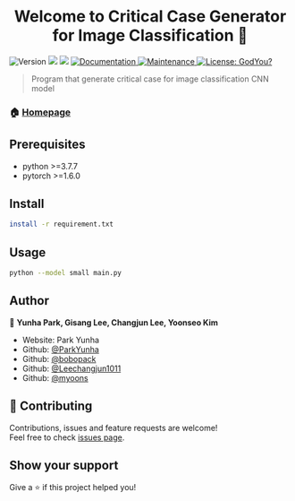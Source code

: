 <h1 align="center">Welcome to Critical Case Generator for Image Classification 👋</h1>
<p>
  <img alt="Version" src="https://img.shields.io/badge/version-1.0.0-blue.svg?cacheSeconds=2592000" />
  <img src="https://img.shields.io/badge/python-%3E%3D3.7.7-blue.svg" />
  <img src="https://img.shields.io/badge/torch-%3E%3D1.6.0-blue.svg" />
  <a href="https://github.com/myoons/cs454-critical-case-generator" target="_blank">
    <img alt="Documentation" src="https://img.shields.io/badge/documentation-yes-brightgreen.svg" />
  </a>
  <a href="https://github.com/kefranabg/readme-md-generator/graphs/commit-activity" target="_blank">
    <img alt="Maintenance" src="https://img.shields.io/badge/Maintained%3F-yes-green.svg" />
  </a>
  <a href="#" target="_blank">
    <img alt="License: GodYou?" src="https://img.shields.io/github/license/Park Yunha/Critical Case Generator For Image Classification" />
  </a>
</p>

> Program that generate critical case for image classification CNN model

### 🏠 [Homepage](https://github.com/myoons/cs454-critical-case-generator)

## Prerequisites

- python >=3.7.7
- pytorch >=1.6.0

## Install

```sh
install -r requirement.txt 
```

## Usage

```sh
python --model small main.py
```

## Author

👤 **Yunha Park, Gisang Lee, Changjun Lee, Yoonseo Kim**

* Website: Park Yunha
* Github: [@ParkYunha](https://github.com/ParkYunha)
* Github: [@bobopack](https://github.com/bobopack)
* Github: [@Leechangjun1011](https://github.com/Leechangjun1011)
* Github: [@myoons](https://github.com/myoons)

## 🤝 Contributing

Contributions, issues and feature requests are welcome!<br />Feel free to check [issues page](https://github.com/myoons/cs454-critical-case-generator/issues). 

## Show your support

Give a ⭐️ if this project helped you!